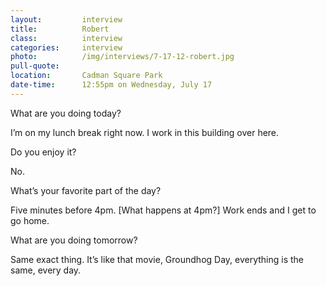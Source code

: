 ```yaml
---
layout:         interview
title:          Robert
class:          interview
categories:     interview
photo:    		/img/interviews/7-17-12-robert.jpg
pull-quote:
location:		Cadman Square Park
date-time: 		12:55pm on Wednesday, July 17
---
```


<p class="question">What are you doing today?</p>
<p>I’m on my lunch break right now. I work in this building over here. </p>

<p class="question">Do you enjoy it?</p>
<p>No. </p>

<p class="question">What’s your favorite part of the day?</p>
<p>Five minutes before 4pm. [What happens at 4pm?] Work ends and I get to go home.</p>

<p class="question">What are you doing tomorrow?</p>
<p>Same exact thing. It’s like that movie, Groundhog Day, everything is the same, every day. </p>